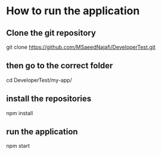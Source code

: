 # How to run the application

## Clone the git repository

git clone https://github.com/MSaeedNajafi/DeveloperTest.git

## then go to the correct folder

cd DeveloperTest/my-app/

## install the repositories

npm install

## run the application

npm start
